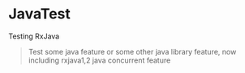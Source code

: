 # JavaTest
Testing RxJava


> Test some java feature or some other java library feature, now including rxjava1,2 java concurrent feature
